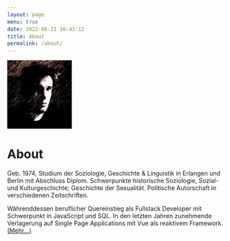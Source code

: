 ```yaml
---
layout: page
menu: true
date: 2022-08-21 16:43:12
title: About
permalink: /about/
---
```

<img style="margin-left: 0" src="/assets/img/uploads/profile.webp" alt="Georg Klauda" width="150" height="159" class="post-cover">

<h1 class="post-title">About</h1>

Geb. 1974, Studium der Soziologie, Geschichte & Linguistik in Erlangen und Berlin mit Abschluss Diplom. Schwerpunkte historische Soziologie, Sozial- und Kulturgeschichte; Geschichte der Sexualität. Politische Autorschaft in verschiedenen Zeitschriften.

Währenddessen beruflicher Quereinstieg als Fullstack Developer mit Schwerpunkt in JavaScript und SQL. In den letzten Jahren zunehmende Verlagerung auf Single Page Applications mit Vue als reaktivem Framework. <a href="/webdev" arial-label="Mehr lesen über meine Webprojekte">(Mehr...)</a>